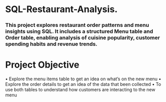 # SQL-Restaurant-Analysis.

### This project explores restaurant order patterns and menu insights using SQL. It includes a structured Menu table and Order table, enabling analysis of cuisine popularity, customer spending habits and revenue trends.

# Project Objective
•	Explore the menu items table to get an idea on what’s on the new menu
•	Explore the order details to get an idea of the data that been collected
•	To use both tables to understand how customers are interacting to the new menu

